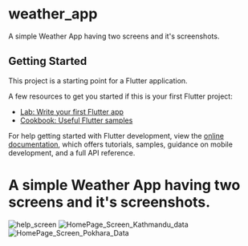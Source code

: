 # weather_app

A simple Weather App having two screens and it's screenshots.

## Getting Started

This project is a starting point for a Flutter application.

A few resources to get you started if this is your first Flutter project:

- [Lab: Write your first Flutter app](https://docs.flutter.dev/get-started/codelab)
- [Cookbook: Useful Flutter samples](https://docs.flutter.dev/cookbook)

For help getting started with Flutter development, view the
[online documentation](https://docs.flutter.dev/), which offers tutorials,
samples, guidance on mobile development, and a full API reference.

# A simple Weather App having two screens and it's screenshots.
![help_screen](https://user-images.githubusercontent.com/50245840/200095818-6413b640-5184-40ab-9e08-eddfcf286570.PNG)
![HomePage_Screen_Kathmandu_data](https://user-images.githubusercontent.com/50245840/200095854-9c04aa99-8c5b-43a9-a1c2-d12fef87cbd7.PNG)
![HomePage_Screen_Pokhara_Data](https://user-images.githubusercontent.com/50245840/200095862-6c5f4b2f-36ff-4326-bc2d-d665db7d17fc.PNG)

